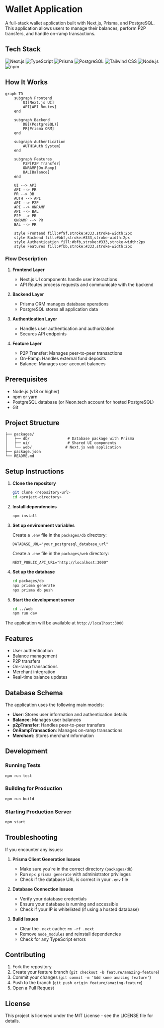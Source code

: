 # Wallet Application

A full-stack wallet application built with Next.js, Prisma, and PostgreSQL. This application allows users to manage their balances, perform P2P transfers, and handle on-ramp transactions.

## Tech Stack

![Next.js](https://img.shields.io/badge/Next.js-13.0-black?logo=next.js&logoColor=white)
![TypeScript](https://img.shields.io/badge/TypeScript-5.0-blue?logo=typescript&logoColor=white)
![Prisma](https://img.shields.io/badge/Prisma-5.0-2D3748?logo=prisma&logoColor=white)
![PostgreSQL](https://img.shields.io/badge/PostgreSQL-15.0-336791?logo=postgresql&logoColor=white)
![Tailwind CSS](https://img.shields.io/badge/Tailwind_CSS-3.0-38B2AC?logo=tailwind-css&logoColor=white)
![Node.js](https://img.shields.io/badge/Node.js-18.0-339933?logo=node.js&logoColor=white)
![npm](https://img.shields.io/badge/npm-9.0-CB3837?logo=npm&logoColor=white)

## How It Works

```mermaid
graph TD
    subgraph Frontend
        UI[Next.js UI]
        API[API Routes]
    end

    subgraph Backend
        DB[(PostgreSQL)]
        PR[Prisma ORM]
    end

    subgraph Authentication
        AUTH[Auth System]
    end

    subgraph Features
        P2P[P2P Transfer]
        ONRAMP[On-Ramp]
        BAL[Balance]
    end

    UI --> API
    API --> PR
    PR --> DB
    AUTH --> API
    API --> P2P
    API --> ONRAMP
    API --> BAL
    P2P --> PR
    ONRAMP --> PR
    BAL --> PR

    style Frontend fill:#f9f,stroke:#333,stroke-width:2px
    style Backend fill:#bbf,stroke:#333,stroke-width:2px
    style Authentication fill:#bfb,stroke:#333,stroke-width:2px
    style Features fill:#fbb,stroke:#333,stroke-width:2px
```

### Flow Description

1. **Frontend Layer**
   - Next.js UI components handle user interactions
   - API Routes process requests and communicate with the backend

2. **Backend Layer**
   - Prisma ORM manages database operations
   - PostgreSQL stores all application data

3. **Authentication Layer**
   - Handles user authentication and authorization
   - Secures API endpoints

4. **Feature Layer**
   - P2P Transfer: Manages peer-to-peer transactions
   - On-Ramp: Handles external fund deposits
   - Balance: Manages user account balances

## Prerequisites

- Node.js (v18 or higher)
- npm or yarn
- PostgreSQL database (or Neon.tech account for hosted PostgreSQL)
- Git

## Project Structure

```
├── packages/
│   ├── db/                 # Database package with Prisma
│   ├── ui/                 # Shared UI components
│   └── web/               # Next.js web application
├── package.json
└── README.md
```

## Setup Instructions

1. **Clone the repository**
   ```bash
   git clone <repository-url>
   cd <project-directory>
   ```

2. **Install dependencies**
   ```bash
   npm install
   ```

3. **Set up environment variables**

   Create a `.env` file in the `packages/db` directory:
   ```
   DATABASE_URL="your_postgresql_database_url"
   ```

   Create a `.env` file in the `packages/web` directory:
   ```
   NEXT_PUBLIC_API_URL="http://localhost:3000"
   ```

4. **Set up the database**
   ```bash
   cd packages/db
   npx prisma generate
   npx prisma db push
   ```

5. **Start the development server**
   ```bash
   cd ../web
   npm run dev
   ```

The application will be available at `http://localhost:3000`

## Features

- User authentication
- Balance management
- P2P transfers
- On-ramp transactions
- Merchant integration
- Real-time balance updates

## Database Schema

The application uses the following main models:

- **User**: Stores user information and authentication details
- **Balance**: Manages user balances
- **p2pTransfer**: Handles peer-to-peer transfers
- **OnRampTransaction**: Manages on-ramp transactions
- **Merchant**: Stores merchant information

## Development

### Running Tests
```bash
npm run test
```

### Building for Production
```bash
npm run build
```

### Starting Production Server
```bash
npm start
```

## Troubleshooting

If you encounter any issues:

1. **Prisma Client Generation Issues**
   - Make sure you're in the correct directory (`packages/db`)
   - Run `npx prisma generate` with administrator privileges
   - Check if the database URL is correct in your `.env` file

2. **Database Connection Issues**
   - Verify your database credentials
   - Ensure your database is running and accessible
   - Check if your IP is whitelisted (if using a hosted database)

3. **Build Issues**
   - Clear the `.next` cache: `rm -rf .next`
   - Remove `node_modules` and reinstall dependencies
   - Check for any TypeScript errors

## Contributing

1. Fork the repository
2. Create your feature branch (`git checkout -b feature/amazing-feature`)
3. Commit your changes (`git commit -m 'Add some amazing feature'`)
4. Push to the branch (`git push origin feature/amazing-feature`)
5. Open a Pull Request

## License

This project is licensed under the MIT License - see the LICENSE file for details.

